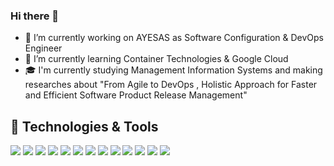 ### Hi there 👋

- 🔭 I’m currently working on AYESAS as Software Configuration & DevOps Engineer
- 🌱 I’m currently learning Container Technologies & Google Cloud
- 🎓 I'm currently studying Management Information Systems and making researches about "From Agile to DevOps , Holistic Approach for Faster and Efficient Software Product Release Management"



## 🔧 Technologies & Tools
![](https://img.shields.io/badge/Shell-Bash-informational?style=flat&logo=gnu-bash&logoColor=white&color=2bbc8a)
![](https://img.shields.io/badge/Tools-PostgreSQL-informational?style=flat&logo=postgresql&logoColor=white&color=2bbc8a)
![](https://img.shields.io/badge/Tools-Docker-informational?style=flat&logo=docker&logoColor=white&color=2bbc8a)
![](https://img.shields.io/badge/Tools-Kubernetes-informational?style=flat&logo=kubernetes&logoColor=white&color=2bbc8a)
![](https://img.shields.io/badge/Tools-Red_Hat_OpenShift-informational?style=flat&logo=red-hat-open-shift&logoColor=white&color=2bbc8a)
![](https://img.shields.io/badge/Cloud-Digital_Ocean-informational?style=flat&logo=digitalocean&logoColor=white&color=2bbc8a)
![](https://img.shields.io/badge/Tools-Git-informational?style=flat&logo=Git&logoColor=white&color=2bbc8a)
![](https://img.shields.io/badge/Tools-Jira-informational?style=flat&logo=Jira&logoColor=white&color=2bbc8a)
![](https://img.shields.io/badge/Tools-Jenkins-informational?style=flat&logo=Jenkins&logoColor=white&color=2bbc8a)
![](https://img.shields.io/badge/Tools-Bamboo-informational?style=flat&logo=Bamboo&logoColor=white&color=2bbc8a)
![](https://img.shields.io/badge/Tools-Bitbucket-informational?style=flat&logo=Bitbucket&logoColor=white&color=2bbc8a)
![](https://img.shields.io/badge/Tools-Confluence-informational?style=flat&logo=Confluence&logoColor=white&color=2bbc8a)
![](https://img.shields.io/badge/Tools-Subversion-informational?style=flat&logo=Subversion&logoColor=white&color=2bbc8a)






<!--
**FatihBildiriciii/FatihBildiriciii** is a ✨ _special_ ✨ repository because its `README.md` (this file) appears on your GitHub profile.

Here are some ideas to get you started:

- 🔭 I’m currently working on ...
- 🌱 I’m currently learning ...
- 👯 I’m looking to collaborate on ...
- 🤔 I’m looking for help with ...
- 💬 Ask me about ...
- 📫 How to reach me: ...
- 😄 Pronouns: ...
- ⚡ Fun fact: ...
-->
